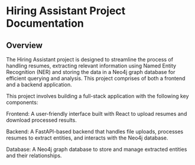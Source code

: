 # Hiring Assistant Project Documentation

## Overview

The Hiring Assistant project is designed to streamline the process of handling resumes, extracting relevant information using Named Entity Recognition (NER) and storing the data in a Neo4j graph database for efficient querying and analysis. This project comprises of both a frontend and a backend application.

This project involves building a full-stack application with the following key components:

Frontend: A user-friendly interface built with React to upload resumes and download processed results.

Backend: A FastAPI-based backend that handles file uploads, processes resumes to extract entities, and interacts with the Neo4j database.

Database: A Neo4j graph database to store and manage extracted entities and their relationships.
